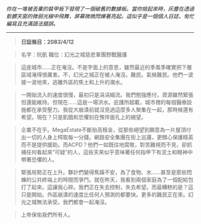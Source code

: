 _你在一堆被丟棄的裝甲板下發現了一個破舊的數據板。當你撿起來時，灰塵在透過骯髒天窗的微弱光線中飛舞，屏幕微微閃爍著亮起。這似乎是一個個人日誌，匆忙編寫且充滿語法錯誤。_

---

> **日誌條目：2083/4/12**

> 名字：阮凱
> 職位：幻光之城慈悲軍團野戰醫護

> 這座城市……正在淹沒。不是字面上的意思，雖然最近的季風季確實把下層區域淹得很厲害。不，幻光之城正在被人淹沒。難民。氣候難民。他們一波接一波地來，逃離外區的焦土和上升的潮水。

> 一開始流入的速度很慢，最初只是涓涓細流。我們勉強應付，資源雖然緊張但還能維持。但現在……這是一場洪水。庇護所超載，城市裡的每個醫療設施都在承受壓力。我從大崩潰前就沒見過這麼多人聚集在一起，那時候還有希望。現在？只是飢餓和恐懼刻在憔悴面孔上的絕望。

> 企業不在乎。MegaEstate不斷抬高租金，從那些絕望到願意為一片屋頂付出一切的人身上榨取每一分錢。網路安全集團在街上巡邏，更關心保護精英而不是提供援助。而ACPD？他們一如既往地腐敗，對苦難視而不見，卻抓捕任何看起來“可疑”的人，這些天來似乎意味著任何指甲下有泥土和眼神中帶著恐懼的人。

> 緊張局勢正在上升。夥計們變得焦躁不安，為了食物、水……甚至是那些閃爍的公共終端上的時間而爭鬥。就在昨天，我看到兩個家庭為了一個配給包打了起來。這讓我心碎。我們正在失去控制，失去希望。而最糟糕的是？這只是開始。外區崩潰的速度比任何人預測的都要快。更多的難民正在來。幻光之城無法承受。我們都會一起淹沒。

> 上帝保佑我們所有人。
